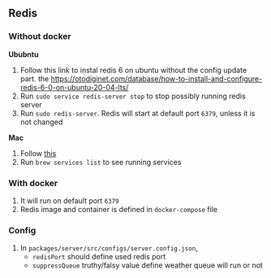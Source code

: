 ## Redis

### Without docker


**Ububntu**

1. Follow this link to instal redis 6 on ubuntu without the config update part. the  https://otodiginet.com/database/how-to-install-and-configure-redis-6-0-on-ubuntu-20-04-lts/
2. Run `sudo service redis-server stop` to stop possibly running redis server
3. Run `sudo redis-server`. Redis will start at default port `6379`, unless it is not changed

**Mac**

1. Follow [this](https://gist.github.com/tomysmile/1b8a321e7c58499ef9f9441b2faa0aa8)
2. Run `brew services list` to see running services

### With docker
1. It will run on default port `6379`
2. Redis image and container is defined in `docker-compose` file

### Config
1. In `packages/server/src/configs/server.config.json`, 
   - `redisPort` should define used redis port
   - `suppressQueue` truthy/falsy value define weather queue will run or not
